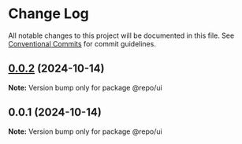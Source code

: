 # Change Log

All notable changes to this project will be documented in this file.
See [Conventional Commits](https://conventionalcommits.org) for commit guidelines.

## [0.0.2](https://bitbucket.org/achraf-workspace/turbo-test/compare/@repo/ui@0.0.1...@repo/ui@0.0.2) (2024-10-14)

**Note:** Version bump only for package @repo/ui

## 0.0.1 (2024-10-14)

**Note:** Version bump only for package @repo/ui
